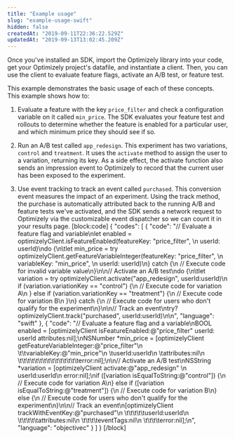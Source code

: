 ```yaml
---
title: "Example usage"
slug: "example-usage-swift"
hidden: false
createdAt: "2019-09-11T22:36:22.529Z"
updatedAt: "2019-09-13T13:02:45.209Z"
---
```

Once you've installed an SDK, import the Optimizely library into your code, get your Optimizely project's datafile, and instantiate a client. Then, you can use the client to evaluate feature flags, activate an A/B test, or feature test.

This example demonstrates the basic usage of each of these concepts. This example shows how to: 
1. Evaluate a feature with the key `price_filter` and check a configuration variable on it called `min_price`. The SDK evaluates your feature test and rollouts to determine whether the feature is enabled for a particular user, and which minimum price they should see if so.

2. Run an A/B test called `app_redesign`. This experiment has two variations, `control` and `treatment`. It uses the `activate` method to assign the user to a variation, returning its key. As a side effect, the activate function also sends an impression event to Optimizely to record that the current user has been exposed to the experiment. 

3. Use event tracking to track an event called `purchased`. This conversion event measures the impact of an experiment. Using the track method, the purchase is automatically attributed back to the running A/B and feature tests we've activated, and the SDK sends a network request to Optimizely via the customizable event dispatcher so we can count it in your results page.
[block:code]
{
  "codes": [
    {
      "code": "// Evaluate a feature flag and variable\nlet enabled = optimizelyClient.isFeatureEnabled(featureKey: \"price_filter\", \n                                                 userId: userId)\ndo {\n\tlet min_price = try optimizelyClient.getFeatureVariableInteger(featureKey: \"price_filter\", \n                                                            variableKey: \"min_price\", \n                                                            userId: userId)\n} catch {\n  // Execute code for invalid variable value\n}\n\n// Activate an A/B test\ndo {\n\tlet variation = try optimizelyClient.activate(\"app_redesign\", userId:userId)\n  if (variation.variationKey == \"control\") {\n    // Execute code for variation A\n  } else if (variation.variationKey == \"treatment\") {\n    // Execute code for variation B\n  }\n} catch {\n  // Execute code for users who don't qualify for the experiment\n}\n\n// Track an event\ntry? optimizelyClient.track(\"purchased\", userId:userId)\n\n",
      "language": "swift"
    },
    {
      "code": "// Evaluate a feature flag and a variable\nBOOL enabled = [optimizelyClient isFeatureEnabled:@\"price_filter\" userId: userId attributes:nil];\nNSNumber *min_price = [optimizelyClient getFeatureVariableInteger:@\"price_filter\"\n                                               \t\tvariableKey:@\"min_price\"\n                                                  \tuserId:userId\n                                                  \tattributes:nil\n                       \t\t\t\t\t\t\t\t\t\t\t\t\t\t\terror:nil];\n\n// Activate an A/B test\nNSString *variation = [optimizelyClient activate:@\"app_redesign\" \n                       userId:userId\n                       error:nil];\nif ([variation isEqualToString:@\"control\"]) {\n    // Execute code for variation A\n} else if ([variation isEqualToString:@\"treatment\"]) {\n    // Execute code for variation B\n} else {\n    // Execute code for users who don't qualify for the experiment\n}\n\n// Track an event\n[optimizelyClient trackWithEventKey:@\"purchased\"\n                   \t\t\t\t\tuserId:userId\n                   \t\t\t\t\tattributes:nil\n                    \t\t\t\teventTags:nil\n                    \t\t\t\terror:nil];\n",
      "language": "objectivec"
    }
  ]
}
[/block]